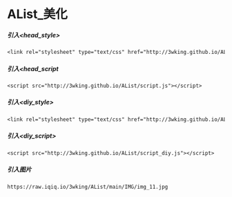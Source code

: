 # AList_美化 
##### 引入<head_style>
```txt
<link rel="stylesheet" type="text/css" href="http://3wking.github.io/AList/style.css">
```
##### 引入<head_script
```txt
<script src="http://3wking.github.io/AList/script.js"></script>
```
##### 引入<diy_style>
```txt
<link rel="stylesheet" type="text/css" href="http://3wking.github.io/AList/style_diy.css">
```
##### 引入<diy_script>
```txt
<script src="http://3wking.github.io/AList/script_diy.js"></script>
```
##### 引入<img>图片
```txt
https://raw.iqiq.io/3wking/AList/main/IMG/img_11.jpg
```
